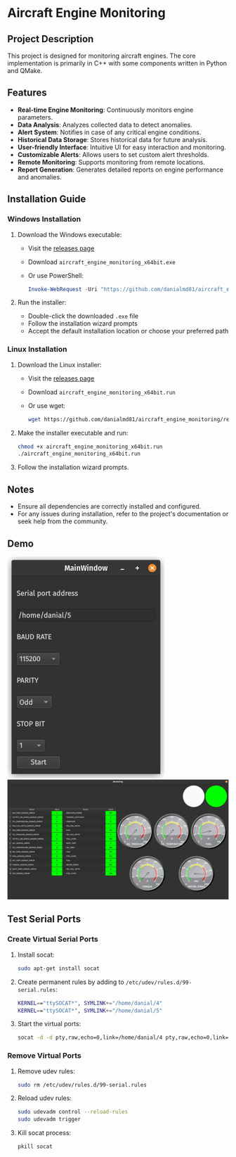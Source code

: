 # Aircraft Engine Monitoring

## Project Description

This project is designed for monitoring aircraft engines. The core implementation is primarily in C++ with some components written in Python and QMake.

## Features

- **Real-time Engine Monitoring**: Continuously monitors engine parameters.
- **Data Analysis**: Analyzes collected data to detect anomalies.
- **Alert System**: Notifies in case of any critical engine conditions.
- **Historical Data Storage**: Stores historical data for future analysis.
- **User-friendly Interface**: Intuitive UI for easy interaction and monitoring.
- **Customizable Alerts**: Allows users to set custom alert thresholds.
- **Remote Monitoring**: Supports monitoring from remote locations.
- **Report Generation**: Generates detailed reports on engine performance and anomalies.

## Installation Guide

### Windows Installation

1. Download the Windows executable:
    - Visit the [releases page](https://github.com/danialmd81/aircraft_engine_monitoring/releases)
    - Download `aircraft_engine_monitoring_x64bit.exe`
    - Or use PowerShell:

      ```powershell
      Invoke-WebRequest -Uri "https://github.com/danialmd81/aircraft_engine_monitoring/releases/latest/download/aircraft_engine_monitoring_x64bit.exe" -OutFile "aircraft_engine_monitoring_x64bit.exe"
      ```

2. Run the installer:
    - Double-click the downloaded `.exe` file
    - Follow the installation wizard prompts
    - Accept the default installation location or choose your preferred path

### Linux Installation

1. Download the Linux installer:
    - Visit the [releases page](https://github.com/danialmd81/aircraft_engine_monitoring/releases)
    - Download `aircraft_engine_monitoring_x64bit.run`
    - Or use wget:

      ```bash
      wget https://github.com/danialmd81/aircraft_engine_monitoring/releases/download/v1.0.0/aircraft_engine_monitoring_x64bit.run
      ```

2. Make the installer executable and run:

    ```bash
    chmod +x aircraft_engine_monitoring_x64bit.run
    ./aircraft_engine_monitoring_x64bit.run
    ```

3. Follow the installation wizard prompts.

## Notes

- Ensure all dependencies are correctly installed and configured.
- For any issues during installation, refer to the project's documentation or seek help from the community.

## Demo

![main](./pic/main.png)
![monitoring](./pic/monitoring.gif)

## Test Serial Ports

### Create Virtual Serial Ports

1. Install socat:

    ```sh
    sudo apt-get install socat
    ```

2. Create permanent rules by adding to `/etc/udev/rules.d/99-serial.rules`:

    ```sh
    KERNEL=="ttySOCAT*", SYMLINK+="/home/danial/4"
    KERNEL=="ttySOCAT*", SYMLINK+="/home/danial/5"
    ```

3. Start the virtual ports:

    ```sh
    socat -d -d pty,raw,echo=0,link=/home/danial/4 pty,raw,echo=0,link=/home/danial/5
    ```

### Remove Virtual Ports

1. Remove udev rules:

    ```sh
    sudo rm /etc/udev/rules.d/99-serial.rules
    ```

2. Reload udev rules:

    ```sh
    sudo udevadm control --reload-rules
    sudo udevadm trigger
    ```

3. Kill socat process:

    ```sh
    pkill socat
    ```
